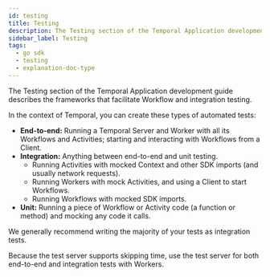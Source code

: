 ```yaml
---
id: testing
title: Testing
description: The Testing section of the Temporal Application development guide describes the frameworks that facilitate Workflow and integration testing.
sidebar_label: Testing
tags:
  - go sdk
  - testing
  - explanation-doc-type
---
```


The Testing section of the Temporal Application development guide describes the frameworks that facilitate Workflow and integration testing.

In the context of Temporal, you can create these types of automated tests:

- **End-to-end:** Running a Temporal Server and Worker with all its Workflows and Activities; starting and interacting with Workflows from a Client.
- **Integration:** Anything between end-to-end and unit testing.
  - Running Activities with mocked Context and other SDK imports (and usually network requests).
  - Running Workers with mock Activities, and using a Client to start Workflows.
  - Running Workflows with mocked SDK imports.
- **Unit:** Running a piece of Workflow or Activity code (a function or method) and mocking any code it calls.

We generally recommend writing the majority of your tests as integration tests.

Because the test server supports skipping time, use the test server for both end-to-end and integration tests with Workers.
